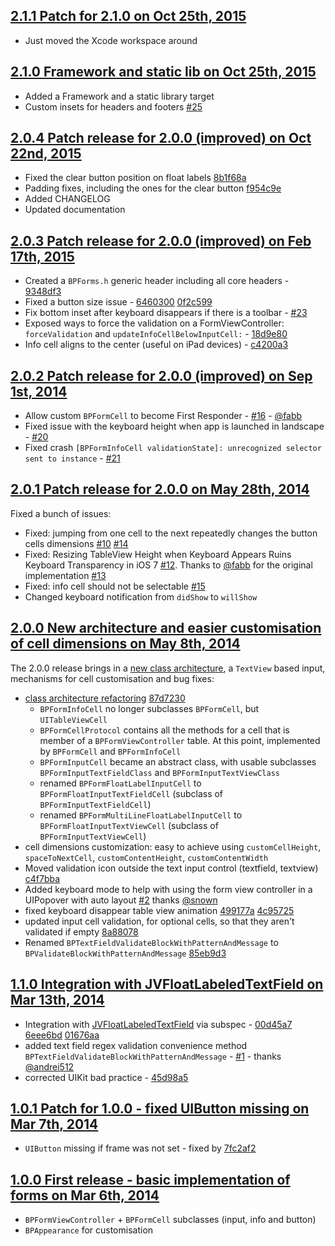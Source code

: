## [2.1.1 Patch for 2.1.0 on Oct 25th, 2015](https://github.com/bpoplauschi/BPForms/releases/tag/2.1.1)
- Just moved the Xcode workspace around

## [2.1.0 Framework and static lib on Oct 25th, 2015](https://github.com/bpoplauschi/BPForms/releases/tag/2.1.0)
- Added a Framework and a static library target
- Custom insets for headers and footers [#25](https://github.com/bpoplauschi/BPForms/pull/25)

## [2.0.4 Patch release for 2.0.0 (improved) on Oct 22nd, 2015](https://github.com/bpoplauschi/BPForms/releases/tag/2.0.4)
- Fixed the clear button position on float labels [8b1f68a](https://github.com/bpoplauschi/BPForms/commit/8b1f68a)
- Padding fixes, including the ones for the clear button [f954c9e](https://github.com/bpoplauschi/BPForms/commit/f954c9e)
- Added CHANGELOG
- Updated documentation

## [2.0.3 Patch release for 2.0.0 (improved) on Feb 17th, 2015](https://github.com/bpoplauschi/BPForms/releases/tag/2.0.3)
- Created a `BPForms.h` generic header including all core headers - [9348df3](https://github.com/bpoplauschi/BPForms/commit/9348df3)
- Fixed a button size issue - [6460300](https://github.com/bpoplauschi/BPForms/commit/6460300) [0f2c599](https://github.com/bpoplauschi/BPForms/commit/0f2c599)
- Fix bottom inset after keyboard disappears if there is a toolbar - [#23](https://github.com/bpoplauschi/BPForms/pull/23)
- Exposed ways to force the validation on a FormViewController: `forceValidation` and `updateInfoCellBelowInputCell:` - [18d9e80](https://github.com/bpoplauschi/BPForms/commit/18d9e80)
- Info cell aligns to the center (useful on iPad devices) - [c4200a3](https://github.com/bpoplauschi/BPForms/commit/c4200a3)

## [2.0.2 Patch release for 2.0.0 (improved) on Sep 1st, 2014](https://github.com/bpoplauschi/BPForms/releases/tag/2.0.2)
- Allow custom `BPFormCell` to become First Responder - [#16](https://github.com/bpoplauschi/BPForms/pull/16) - [@fabb](https://github.com/fabb)
- Fixed issue with the keyboard height when app is launched in landscape - [#20](https://github.com/bpoplauschi/BPForms/issues/20)
- Fixed crash `[BPFormInfoCell validationState]: unrecognized selector sent to instance` - [#21](https://github.com/bpoplauschi/BPForms/issues/21)

## [2.0.1 Patch release for 2.0.0 on May 28th, 2014](https://github.com/bpoplauschi/BPForms/releases/tag/2.0.1)
Fixed a bunch of issues:
- Fixed: jumping from one cell to the next repeatedly changes the button cells dimensions [#10](https://github.com/bpoplauschi/BPForms/issues/10) [#14](https://github.com/bpoplauschi/BPForms/issues/14)
- Fixed: Resizing TableView Height when Keyboard Appears Ruins Keyboard Transparency in iOS 7 [#12](https://github.com/bpoplauschi/BPForms/issues/12). Thanks to [@fabb](https://github.com/fabb) for the original implementation [#13](https://github.com/bpoplauschi/BPForms/pull/13)
- Fixed: info cell should not be selectable [#15](https://github.com/bpoplauschi/BPForms/issues/15)
- Changed keyboard notification from `didShow` to `willShow`

## [2.0.0 New architecture and easier customisation of cell dimensions on May 8th, 2014](https://github.com/bpoplauschi/BPForms/releases/tag/2.0.0)
The 2.0.0 release brings in a [new class architecture](https://github.com/bpoplauschi/BPForms/raw/master/BPFormsSimpleClassDiagram.jpeg), a `TextView` based input, mechanisms for cell customisation and bug fixes:

- [class architecture refactoring](https://github.com/bpoplauschi/BPForms/raw/master/BPFormsSimpleClassDiagram.jpeg) [87d7230](https://github.com/bpoplauschi/BPForms/commit/87d7230)
  - `BPFormInfoCell` no longer subclasses `BPFormCell`, but `UITableViewCell`
  - `BPFormCellProtocol` contains all the methods for a cell that is member of a `BPFormViewController` table. At this point, implemented by `BPFormCell` and `BPFormInfoCell`
  - `BPFormInputCell` became an abstract class, with usable subclasses `BPFormInputTextFieldClass` and `BPFormInputTextViewClass`
  - renamed `BPFormFloatLabelInputCell` to `BPFormFloatInputTextFieldCell` (subclass of `BPFormInputTextFieldCell`)
  - renamed `BPFormMultiLineFloatLabelInputCell` to `BPFormFloatInputTextViewCell` (subclass of `BPFormInputTextViewCell`)
- cell dimensions customization: easy to achieve using `customCellHeight`, `spaceToNextCell`, `customContentHeight`, `customContentWidth`
- Moved validation icon outside the text input control (textfield, textview) [c4f7bba](https://github.com/bpoplauschi/BPForms/commit/c4f7bba)
- Added keyboard mode to help with using the form view controller in a UIPopover with auto layout [#2](https://github.com/bpoplauschi/BPForms/pull/2) thanks [@snown](https://github.com/snown)
- fixed keyboard disappear table view animation [499177a](https://github.com/bpoplauschi/BPForms/commit/499177a) [4c95725](https://github.com/bpoplauschi/BPForms/commit/4c95725)
- updated input cell validation, for optional cells, so that they aren't validated if empty [8a88078](https://github.com/bpoplauschi/BPForms/commit/8a88078)
- Renamed `BPTextFieldValidateBlockWithPatternAndMessage` to `BPValidateBlockWithPatternAndMessage` [85eb9d3](https://github.com/bpoplauschi/BPForms/commit/85eb9d3)

## [1.1.0 Integration with JVFloatLabeledTextField on Mar 13th, 2014](https://github.com/bpoplauschi/BPForms/releases/tag/1.1.0)
- Integration with [JVFloatLabeledTextField](https://github.com/jverdi/JVFloatLabeledTextField) via subspec - [00d45a7](https://github.com/bpoplauschi/BPForms/commit/00d45a7) [6eee6bd](https://github.com/bpoplauschi/BPForms/commit/6eee6bd) [01676aa](https://github.com/bpoplauschi/BPForms/commit/01676aa)
- added text field regex validation convenience method `BPTextFieldValidateBlockWithPatternAndMessage` - [#1](https://github.com/bpoplauschi/BPForms/pull/1) - thanks [@andrei512](https://github.com/andrei512)
- corrected UIKit bad practice - [45d98a5](https://github.com/bpoplauschi/BPForms/commit/45d98a5)

## [1.0.1 Patch for 1.0.0 - fixed UIButton missing on Mar 7th, 2014](https://github.com/bpoplauschi/BPForms/releases/tag/1.0.1)
- `UIButton` missing if frame was not set - fixed by [7fc2af2](https://github.com/bpoplauschi/BPForms/commit/7fc2af2)

## [1.0.0 First release - basic implementation of forms on Mar 6th, 2014](https://github.com/bpoplauschi/BPForms/releases/tag/1.0.0)
- `BPFormViewController` + `BPFormCell` subclasses (input, info and button)
- `BPAppearance` for customisation
